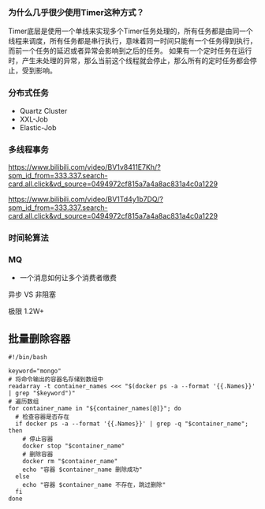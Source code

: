 ### 为什么几乎很少使用Timer这种方式？
Timer底层是使用一个单线来实现多个Timer任务处理的，所有任务都是由同一个线程来调度，所有任务都是串行执行，意味着同一时间只能有一个任务得到执行，而前一个任务的延迟或者异常会影响到之后的任务。
如果有一个定时任务在运行时，产生未处理的异常，那么当前这个线程就会停止，那么所有的定时任务都会停止，受到影响。


### 分布式任务

+ Quartz Cluster 
+ XXL-Job
+ Elastic-Job


### 多线程事务

https://www.bilibili.com/video/BV1v8411E7Kh/?spm_id_from=333.337.search-card.all.click&vd_source=0494972cf815a7a4a8ac831a4c0a1229

https://www.bilibili.com/video/BV1Td4y1b7DQ/?spm_id_from=333.337.search-card.all.click&vd_source=0494972cf815a7a4a8ac831a4c0a1229


### 时间轮算法

### MQ

+ 一个消息如何让多个消费者缴费

异步 VS 非阻塞

极限 1.2W+ 

## 批量删除容器

```shell
#!/bin/bash

keyword="mongo"
# 将命令输出的容器名存储到数组中
readarray -t container_names <<< "$(docker ps -a --format '{{.Names}}' | grep "$keyword")"
# 遍历数组
for container_name in "${container_names[@]}"; do
  # 检查容器是否存在
  if docker ps -a --format '{{.Names}}' | grep -q "$container_name"; then
    # 停止容器
    docker stop "$container_name"
    # 删除容器
    docker rm "$container_name"
    echo "容器 $container_name 删除成功"
  else
    echo "容器 $container_name 不存在，跳过删除"
  fi
done
```